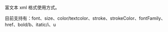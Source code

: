 富文本 xml 格式使用方式。

目前支持有：font、size、color/textcolor、stroke、strokeColor、fontFamily、href、bold/b、itatic/i、u